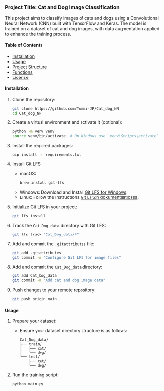 ### Project Title: Cat and Dog Image Classification

This project aims to classify images of cats and dogs using a Convolutional Neural Network (CNN) built with TensorFlow and Keras. The model is trained on a dataset of cat and dog images, with data augmentation applied to enhance the training process.

#### Table of Contents

- [Installation](#installation)
- [Usage](#usage)
- [Project Structure](#project-structure)
- [Functions](#functions)
- [License](#license)

#### Installation

1. Clone the repository:
    ```bash
    git clone https://github.com/Tommi-JP/Cat_dog_NN
    cd Cat_dog_NN
    ```
2. Create a virtual environment and activate it (optional):
    ```bash
    python -m venv venv
    source venv/bin/activate  # On Windows use `venv\Scripts\activate`
    ```
3. Install the required packages:
    ```bash
    pip install -r requirements.txt
    ```

4. Install Git LFS:
    - macOS:
      ```bash
      brew install git-lfs
      ```
    - Windows: Download and Install [Git LFS for Windows](https://git-lfs.github.com/).
    - Linux: Follow the Instructions [Git LFS:n dokumentaatiossa](https://github.com/git-lfs/git-lfs/wiki/Installation).

5. Initialize Git LFS in your project:
    ```bash
    git lfs install
    ```

6. Track the `Cat_Dog_data` directory with Git LFS:
    ```bash
    git lfs track "Cat_Dog_data/*"
    ```

7. Add and commit the `.gitattributes` file:
    ```bash
    git add .gitattributes
    git commit -m "Configure Git LFS for image files"
    ```

8. Add and commit the `Cat_Dog_data` directory:
    ```bash
    git add Cat_Dog_data
    git commit -m "Add cat and dog image data"
    ```

9. Push changes to your remote repository:
    ```bash
    git push origin main
    ```

#### Usage

1. Prepare your dataset:
    - Ensure your dataset directory structure is as follows:
      ```
      Cat_Dog_data/
      ├── train/
      │   ├── cat/
      │   └── dog/
      └── test/
          ├── cat/
          └── dog/
      ```

2. Run the training script:
    ```bash
    python main.py
    ```